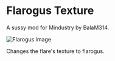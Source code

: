 # Flarogus Texture
A sussy mod for Mindustry by BalaM314.

![Flarogus image](sprites-override/units/flarogus.png)

Changes the flare's texture to flarogus.
